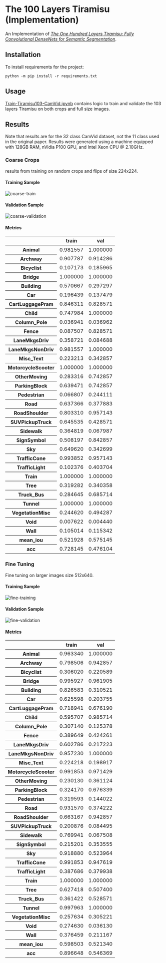 # The 100 Layers Tiramisu (Implementation)

An Implementation of
_[The One Hundred Layers Tiramisu: Fully Convolutional DenseNets for Semantic Segmentation][100-layer-tiramisu]_.

[100-layer-tiramisu]: papers/the-100-layers-tiramisu.pdf

## Installation

To install requirements for the project:

```shell
python -m pip install -r requirements.txt
```

## Usage

[Train-Tiramisu103-CamVid.ipynb](Train-Tiramisu103-CamVid.ipynb) contains
logic to train and validate the 103 layers Tiramisu on both crops and full
size images.

## Results

Note that results are for the 32 class CamVid dataset, not the 11 class used
in the original paper. Results were generated using a machine equipped with 
128GB RAM, nVidia P100 GPU, and Intel Xeon CPU @ 2.10GHz. 

### Coarse Crops

results from training on random crops and flips of size 224x224.

#### Training Sample

![coarse-train](https://user-images.githubusercontent.com/2184469/45374681-6f41e700-b5b8-11e8-94d5-5fbcb534072e.png)

#### Validation Sample

![coarse-validation](https://user-images.githubusercontent.com/2184469/45374682-6f41e700-b5b8-11e8-9e20-9f1565e67029.png)

#### Metrics

<table>
  <thead>
    <tr>
      <th></th>
      <th>train</th>
      <th>val</th>
    </tr>
  </thead>
  <tbody>
    <tr>
      <th>Animal</th>
      <td>0.981557</td>
      <td>1.000000</td>
    </tr>
    <tr>
      <th>Archway</th>
      <td>0.907787</td>
      <td>0.914286</td>
    </tr>
    <tr>
      <th>Bicyclist</th>
      <td>0.107173</td>
      <td>0.185965</td>
    </tr>
    <tr>
      <th>Bridge</th>
      <td>1.000000</td>
      <td>1.000000</td>
    </tr>
    <tr>
      <th>Building</th>
      <td>0.570667</td>
      <td>0.297297</td>
    </tr>
    <tr>
      <th>Car</th>
      <td>0.196439</td>
      <td>0.137479</td>
    </tr>
    <tr>
      <th>CartLuggagePram</th>
      <td>0.846311</td>
      <td>0.828571</td>
    </tr>
    <tr>
      <th>Child</th>
      <td>0.747984</td>
      <td>1.000000</td>
    </tr>
    <tr>
      <th>Column_Pole</th>
      <td>0.036941</td>
      <td>0.036962</td>
    </tr>
    <tr>
      <th>Fence</th>
      <td>0.087507</td>
      <td>0.828571</td>
    </tr>
    <tr>
      <th>LaneMkgsDriv</th>
      <td>0.358721</td>
      <td>0.084688</td>
    </tr>
    <tr>
      <th>LaneMkgsNonDriv</th>
      <td>0.981557</td>
      <td>1.000000</td>
    </tr>
    <tr>
      <th>Misc_Text</th>
      <td>0.223213</td>
      <td>0.342857</td>
    </tr>
    <tr>
      <th>MotorcycleScooter</th>
      <td>1.000000</td>
      <td>1.000000</td>
    </tr>
    <tr>
      <th>OtherMoving</th>
      <td>0.283316</td>
      <td>0.742857</td>
    </tr>
    <tr>
      <th>ParkingBlock</th>
      <td>0.639471</td>
      <td>0.742857</td>
    </tr>
    <tr>
      <th>Pedestrian</th>
      <td>0.066807</td>
      <td>0.244111</td>
    </tr>
    <tr>
      <th>Road</th>
      <td>0.637366</td>
      <td>0.377883</td>
    </tr>
    <tr>
      <th>RoadShoulder</th>
      <td>0.803310</td>
      <td>0.957143</td>
    </tr>
    <tr>
      <th>SUVPickupTruck</th>
      <td>0.645535</td>
      <td>0.428571</td>
    </tr>
    <tr>
      <th>Sidewalk</th>
      <td>0.364819</td>
      <td>0.067987</td>
    </tr>
    <tr>
      <th>SignSymbol</th>
      <td>0.508197</td>
      <td>0.842857</td>
    </tr>
    <tr>
      <th>Sky</th>
      <td>0.649620</td>
      <td>0.342699</td>
    </tr>
    <tr>
      <th>TrafficCone</th>
      <td>0.993852</td>
      <td>0.957143</td>
    </tr>
    <tr>
      <th>TrafficLight</th>
      <td>0.102376</td>
      <td>0.403704</td>
    </tr>
    <tr>
      <th>Train</th>
      <td>1.000000</td>
      <td>1.000000</td>
    </tr>
    <tr>
      <th>Tree</th>
      <td>0.319282</td>
      <td>0.340358</td>
    </tr>
    <tr>
      <th>Truck_Bus</th>
      <td>0.284645</td>
      <td>0.685714</td>
    </tr>
    <tr>
      <th>Tunnel</th>
      <td>1.000000</td>
      <td>1.000000</td>
    </tr>
    <tr>
      <th>VegetationMisc</th>
      <td>0.244620</td>
      <td>0.494287</td>
    </tr>
    <tr>
      <th>Void</th>
      <td>0.007622</td>
      <td>0.004440</td>
    </tr>
    <tr>
      <th>Wall</th>
      <td>0.105014</td>
      <td>0.115342</td>
    </tr>
    <tr>
      <th>mean_iou</th>
      <td>0.521928</td>
      <td>0.575145</td>
    </tr>
    <tr>
      <th>acc</th>
      <td>0.728145</td>
      <td>0.476104</td>
    </tr>
  </tbody>
</table>

### Fine Tuning

Fine tuning on larger images size 512x640.

#### Training Sample

![fine-training](https://user-images.githubusercontent.com/2184469/45374683-6f41e700-b5b8-11e8-840c-a2736f2d5b58.png)

#### Validation Sample

![fine-validation](https://user-images.githubusercontent.com/2184469/45374685-6f41e700-b5b8-11e8-84f3-422747af89a3.png)

#### Metrics

<table>
  <thead>
    <tr>
      <th></th>
      <th>train</th>
      <th>val</th>
    </tr>
  </thead>
  <tbody>
    <tr>
      <th>Animal</th>
      <td>0.963340</td>
      <td>1.000000</td>
    </tr>
    <tr>
      <th>Archway</th>
      <td>0.798506</td>
      <td>0.942857</td>
    </tr>
    <tr>
      <th>Bicyclist</th>
      <td>0.306020</td>
      <td>0.220589</td>
    </tr>
    <tr>
      <th>Bridge</th>
      <td>0.995927</td>
      <td>0.961905</td>
    </tr>
    <tr>
      <th>Building</th>
      <td>0.826583</td>
      <td>0.310521</td>
    </tr>
    <tr>
      <th>Car</th>
      <td>0.625598</td>
      <td>0.203755</td>
    </tr>
    <tr>
      <th>CartLuggagePram</th>
      <td>0.718941</td>
      <td>0.676190</td>
    </tr>
    <tr>
      <th>Child</th>
      <td>0.595707</td>
      <td>0.985714</td>
    </tr>
    <tr>
      <th>Column_Pole</th>
      <td>0.307140</td>
      <td>0.125378</td>
    </tr>
    <tr>
      <th>Fence</th>
      <td>0.389649</td>
      <td>0.424261</td>
    </tr>
    <tr>
      <th>LaneMkgsDriv</th>
      <td>0.602786</td>
      <td>0.217223</td>
    </tr>
    <tr>
      <th>LaneMkgsNonDriv</th>
      <td>0.957230</td>
      <td>1.000000</td>
    </tr>
    <tr>
      <th>Misc_Text</th>
      <td>0.224218</td>
      <td>0.198917</td>
    </tr>
    <tr>
      <th>MotorcycleScooter</th>
      <td>0.991853</td>
      <td>0.971429</td>
    </tr>
    <tr>
      <th>OtherMoving</th>
      <td>0.230130</td>
      <td>0.361124</td>
    </tr>
    <tr>
      <th>ParkingBlock</th>
      <td>0.324170</td>
      <td>0.676339</td>
    </tr>
    <tr>
      <th>Pedestrian</th>
      <td>0.319593</td>
      <td>0.144022</td>
    </tr>
    <tr>
      <th>Road</th>
      <td>0.931570</td>
      <td>0.374222</td>
    </tr>
    <tr>
      <th>RoadShoulder</th>
      <td>0.663167</td>
      <td>0.942857</td>
    </tr>
    <tr>
      <th>SUVPickupTruck</th>
      <td>0.200876</td>
      <td>0.084495</td>
    </tr>
    <tr>
      <th>Sidewalk</th>
      <td>0.769941</td>
      <td>0.067508</td>
    </tr>
    <tr>
      <th>SignSymbol</th>
      <td>0.215201</td>
      <td>0.353555</td>
    </tr>
    <tr>
      <th>Sky</th>
      <td>0.918880</td>
      <td>0.523964</td>
    </tr>
    <tr>
      <th>TrafficCone</th>
      <td>0.991853</td>
      <td>0.947619</td>
    </tr>
    <tr>
      <th>TrafficLight</th>
      <td>0.387686</td>
      <td>0.379938</td>
    </tr>
    <tr>
      <th>Train</th>
      <td>1.000000</td>
      <td>1.000000</td>
    </tr>
    <tr>
      <th>Tree</th>
      <td>0.627418</td>
      <td>0.507400</td>
    </tr>
    <tr>
      <th>Truck_Bus</th>
      <td>0.361422</td>
      <td>0.528571</td>
    </tr>
    <tr>
      <th>Tunnel</th>
      <td>0.997963</td>
      <td>1.000000</td>
    </tr>
    <tr>
      <th>VegetationMisc</th>
      <td>0.257634</td>
      <td>0.305221</td>
    </tr>
    <tr>
      <th>Void</th>
      <td>0.274630</td>
      <td>0.036130</td>
    </tr>
    <tr>
      <th>Wall</th>
      <td>0.376459</td>
      <td>0.211167</td>
    </tr>
    <tr>
      <th>mean_iou</th>
      <td>0.598503</td>
      <td>0.521340</td>
    </tr>
    <tr>
      <th>acc</th>
      <td>0.896648</td>
      <td>0.546369</td>
    </tr>
  </tbody>
</table>
